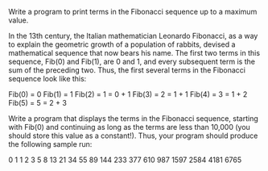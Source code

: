 Write a program to print terms in the Fibonacci sequence up to a maximum value.

In the 13th century, the Italian mathematician Leonardo Fibonacci, as a way to explain the geometric growth of a population of rabbits, devised a mathematical sequence that now bears his name. The first two terms in this sequence, Fib(0) and Fib(1), are 0 and 1, and every subsequent term is the sum of the preceding two. Thus, the first several terms in the Fibonacci sequence look like this:

Fib(0) = 0 Fib(1) = 1 Fib(2) = 1 = 0 + 1 Fib(3) = 2 = 1 + 1 Fib(4) = 3 = 1 + 2 Fib(5) = 5 = 2 + 3

Write a program that displays the terms in the Fibonacci sequence, starting with Fib(0) and continuing as long as the terms are less than 10,000 (you should store this value as a constant!). Thus, your program should produce the following sample run:

0 1 1 2 3 5 8 13 21 34 55 89 144 233 377 610 987 1597 2584 4181 6765